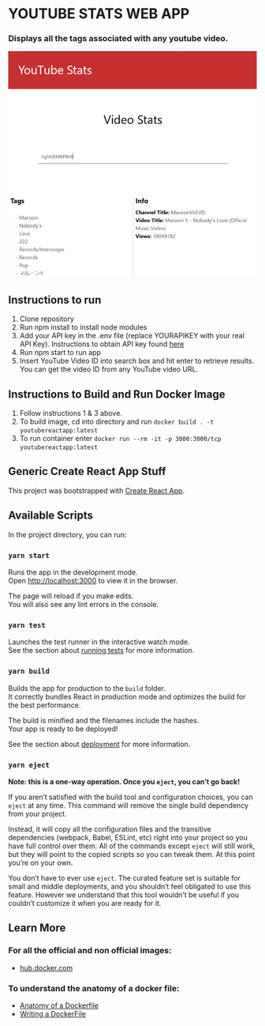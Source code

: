 # YOUTUBE STATS WEB APP

### Displays all the tags associated with any youtube video.

![alt text](test_image1.jpg)

## Instructions to run

1. Clone repository
2. Run npm install to install node modules
3. Add your API key in the .env file (replace YOURAPIKEY with your real API Key). Instructions to obtain API key found [here](https://www.slickremix.com/docs/get-api-key-for-youtube/)
4. Run npm start to run app
5. Insert YouTube Video ID into search box and hit enter to retrieve results. You can get the video ID from any YouTube video URL.

## Instructions to Build and Run Docker Image

1. Follow instructions 1 & 3 above.
2. To build image, cd into directory and run `docker build . -t youtubereactapp:latest`
3. To run container enter `docker run --rm -it -p 3000:3000/tcp youtubereactapp:latest`

## Generic Create React App Stuff

This project was bootstrapped with [Create React App](https://github.com/facebook/create-react-app).

## Available Scripts

In the project directory, you can run:

### `yarn start`

Runs the app in the development mode.<br />
Open [http://localhost:3000](http://localhost:3000) to view it in the browser.

The page will reload if you make edits.<br />
You will also see any lint errors in the console.

### `yarn test`

Launches the test runner in the interactive watch mode.<br />
See the section about [running tests](https://facebook.github.io/create-react-app/docs/running-tests) for more information.

### `yarn build`

Builds the app for production to the `build` folder.<br />
It correctly bundles React in production mode and optimizes the build for the best performance.

The build is minified and the filenames include the hashes.<br />
Your app is ready to be deployed!

See the section about [deployment](https://facebook.github.io/create-react-app/docs/deployment) for more information.

### `yarn eject`

**Note: this is a one-way operation. Once you `eject`, you can’t go back!**

If you aren’t satisfied with the build tool and configuration choices, you can `eject` at any time. This command will remove the single build dependency from your project.

Instead, it will copy all the configuration files and the transitive dependencies (webpack, Babel, ESLint, etc) right into your project so you have full control over them. All of the commands except `eject` will still work, but they will point to the copied scripts so you can tweak them. At this point you’re on your own.

You don’t have to ever use `eject`. The curated feature set is suitable for small and middle deployments, and you shouldn’t feel obligated to use this feature. However we understand that this tool wouldn’t be useful if you couldn’t customize it when you are ready for it.

## Learn More

### For all the official and non official images:

- [hub.docker.com](https://hub.docker.com/)

### To understand the anatomy of a docker file:

- [Anatomy of a Dockerfile](https://mehlj.github.io/Dockerfile/)
- [Writing a DockerFile](https://docs.docker.com/guides/docker-concepts/building-images/writing-a-dockerfile/)
